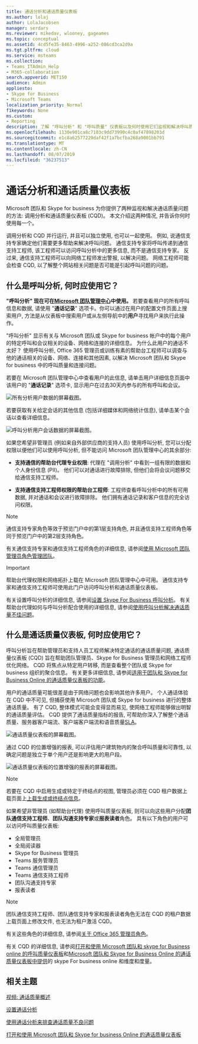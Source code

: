 ```yaml
---
title: 通话分析和通话质量仪表板
ms.author: lolaj
author: LolaJacobsen
manager: serdars
ms.reviewer: mikedav, wlooney, gageames
ms.topic: conceptual
ms.assetid: 4cd5fe35-8463-4996-a252-086cd3ca2d9a
ms.tgt.pltfrm: cloud
ms.service: msteams
ms.collection:
- Teams_ITAdmin_Help
- M365-collaboration
search.appverid: MET150
audience: Admin
appliesto:
- Skype for Business
- Microsoft Teams
localization_priority: Normal
f1keywords: None
ms.custom:
- Reporting
description: 了解 "呼叫分析" 和 "呼叫质量" 仪表板以及何时使用它们监视和解决呼叫质量问题。
ms.openlocfilehash: 1130e901ca8c7103c9dd73990c4c0af47898203d
ms.sourcegitcommit: e1c8a62577229daf42f1a7bcfba268a9001bb791
ms.translationtype: MT
ms.contentlocale: zh-CN
ms.lasthandoff: 08/07/2019
ms.locfileid: "36237513"
---
```

# <a name="call-analytics-and-call-quality-dashboard"></a>通话分析和通话质量仪表板

Microsoft 团队和 Skype for business 为你提供了两种监视和解决通话质量问题的方法: 调用分析和通话质量仪表板 (CQD)。 本文介绍这两种情况, 并告诉你何时使用每一个。

调用分析和 CQD 并行运行, 并且可以独立使用, 也可以一起使用。 例如, 说通信支持专家确定他们需要更多帮助来解决呼叫问题。 通信支持专家将呼叫传递到通信支持工程师, 该工程师可以访问呼叫分析中的更多信息, 而不是通信支持专家。 反过来, 通信支持工程师可以向网络工程师发出警报, 以解决问题。 网络工程师可能会检查 CQD, 以了解整个网站相关问题是否可能是引起呼叫问题的问题。

## <a name="whats-call-analytics-and-when-should-i-use-it"></a>什么是呼叫分析, 何时应使用它？

**"呼叫分析" 现在可在[Microsoft 团队管理中心](https://admin.teams.microsoft.com)中使用。** 若要查看用户的所有呼叫信息和数据, 请使用 "**通话记录**" 选项卡。你可以通过在用户的配置文件页面上搜索用户, 方法是从仪表板中搜索用户或从左侧导航中的**用户**寻找用户来执行此操作。

"呼叫分析" 显示有关与 Microsoft 团队或 Skype for business 帐户中的每个用户的特定呼叫和会议相关的设备、网络和连接的详细信息。 为什么此用户的通话不太好？ 使用呼叫分析, Office 365 管理员或训练有素的帮助台工程师可以调查与他的通话相关的设备、网络、连接和其他因素, 以解决 Microsoft 团队和 Skype for business 中的呼叫质量和连接问题。

若要在 Microsoft 团队管理中心中查看用户的此信息, 请单击用户详细信息页面中该用户的 "**通话记录**" 选项卡, 显示用户在过去30天内参与的所有呼叫和会议。

![所有分析用户数据的屏幕截图。](media/teams-difference-between-call-analytics-and-call-quality-dashboard-image1.png)

若要获取有关给定会话的其他信息 (包括详细媒体和网络统计信息), 请单击某个会话以查看详细信息。

![呼叫分析用户会话数据的屏幕截图。](media/teams-difference-between-call-analytics-and-call-quality-dashboard-image2.png)

如果您希望非管理员 (例如来自外部供应商的支持人员) 使用呼叫分析, 您可以分配权限以便他们可以使用呼叫分析, 但不能访问 Microsoft 团队管理中心的其余部分: 
  
- **支持通信的帮助台代理专业权限**: 代理在 "调用分析" 中看到一组有限的数据和个人身份信息 (PII)。 他们可以对通话进行故障排除, 但他们会将会议问题移交给通信支持工程师。
    
- **支持通信支持工程师权限的帮助台工程师**: 工程师查看呼叫分析中的所有可用数据, 并对通话和会议进行故障排除。 他们拥有通话记录和客户信息的完全访问权限。

> [!NOTE]
> 通信支持专家角色等效于预览门户中的第1层支持角色, 并且通信支持工程师角色等同于预览门户中的第2层支持角色。

有关通信支持专家和通信支持工程师角色的详细信息, 请参阅[使用 Microsoft 团队管理员角色管理团队](using-admin-roles.md)。

> [!IMPORTANT]
> 帮助台代理权限和网络拓扑上载在 Microsoft 团队管理中心中可用。 通信支持专家和通信支持工程师可使用此门户访问呼叫分析和通话质量仪表板。
    
有关设置呼叫分析的详细信息, 请参阅[设置 Skype For Business 呼叫分析](set-up-call-analytics.md)。 有关帮助台代理如何与呼叫分析配合使用的详细信息, 请参阅[使用呼叫分析解决通话质量不佳问题](use-call-analytics-to-troubleshoot-poor-call-quality.md)。
  
## <a name="whats-the-call-quality-dashboard-and-when-should-i-use-it"></a>什么是通话质量仪表板, 何时应使用它？
  
呼叫分析旨在帮助管理员和支持人员工程师解决特定通话的通话质量问题, 通话质量仪表板 (CQD) 旨在帮助团队管理员、Skype for Business 管理员和网络工程师优化网络。 CQD 将焦点从特定用户转移, 而是查看整个团队或 Skype for business 组织的聚合信息。 有关更多详细信息, 请参阅[适用于团队和 Skype for Business Online 的通话质量仪表板的功能](turning-on-and-using-call-quality-dashboard.md#BKMKFeaturesOfTheCQD)。
  
用户的通话质量可能很差是由于网络问题也会影响其他许多用户。 个人通话体验在 CQD 中不可见, 但捕获使用 Microsoft 团队或 Skype for business 进行的整体通话质量。 有了 CQD, 整体模式可能会变得显而易见, 使网络工程师能够做出明智的通话质量评估。 CQD 提供了通话质量指标的报告, 可帮助你深入了解整个通话质量、服务器客户端流、客户端客户端流和语音质量[SLA](https://go.microsoft.com/fwlink/p/?linkid=846252)。
  
![通话质量仪表板的屏幕截图。](media/teams-difference-between-call-analytics-and-call-quality-dashboard-image3.png)

通过 CQD 的位置增强的报表, 可以评估用户建筑物内的聚合呼叫质量和可靠性, 以确定问题是独立于单个用户还是影响更大的用户段。

![通话质量仪表板的位置增强的报表的屏幕截图。](media/teams-difference-between-call-analytics-and-call-quality-dashboard-image4.png)

> [!NOTE]
> 若要在 CQD 中启用生成或特定于终结点的视图, 管理员必须在 CQD 租户数据上载页面上[上载生成或终结点信息](turning-on-and-using-call-quality-dashboard.md#upload-tenant-data-information)。 

如果希望非管理员 (如帮助台代理) 使用呼叫质量仪表板, 则可以向这些用户分配**团队通信支持工程师**、**团队沟通支持专家**或**报表读者**角色。 具有以下角色的用户可以访问呼叫质量仪表板:

- 全局管理员
- 全局阅读器
- Skype for Business 管理员
- Teams 服务管理员
- Teams 通信管理员
- Teams 通信支持工程师
- 团队沟通支持专家
- 报表读者

> [!NOTE]
> 团队通信支持工程师、团队通信支持专家和报表读者角色无法在 CQD 的租户数据上载页面上修改文件, 也无法为租户激活 CQD。

有关这些角色的详细信息, 请参阅[关于 Office 365 管理员角色](/office365/admin/add-users/about-admin-roles)。

有关 CQD 的详细信息, 请参阅[打开和使用 Microsoft 团队和 skype for Business online 的呼叫质量仪表板](turning-on-and-using-call-quality-dashboard.md)和[Microsoft 团队和 Skype for Business Online 的通话质量仪表板中提供](dimensions-and-measures-available-in-call-quality-dashboard.md)的 skype For business online 和维度和度量。
  
## <a name="related-topics"></a>相关主题

[视频: 通话质量概述](https://aka.ms/teams-quality)

[设置通话分析](set-up-call-analytics.md)

[使用通话分析来排查通话质量不良问题](use-call-analytics-to-troubleshoot-poor-call-quality.md)

[打开和使用 Microsoft 团队和 Skype for business Online 的通话质量仪表板](turning-on-and-using-call-quality-dashboard.md)
